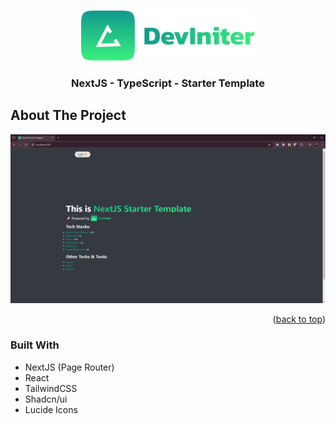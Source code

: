<a id="readme-top"></a>

<!-- PROJECT LOGO -->
<br />
<div align="center">
  <a href="https://github.com/Pet3r1512/DevIniter">
    <img src="public/logos/FullLogo.png" alt="Logo" width="278.7" height="80">
  </a>

<h3 align="center">NextJS - TypeScript - Starter Template</h3>

</div>

<!-- ABOUT THE PROJECT -->

## About The Project

[![Product Name Screen Shot][product-screenshot]](https://deviniter.vercel.app/)

<p align="right">(<a href="#readme-top">back to top</a>)</p>

### Built With

- NextJS (Page Router)
- React
- TailwindCSS
- Shadcn/ui
- Lucide Icons

[product-screenshot]: public/screenshot.png

